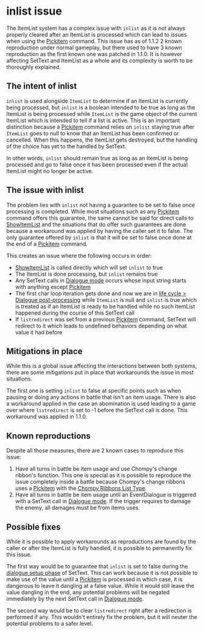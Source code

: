 # inlist issue

The ItemList system has a complex issue with `inlist` as it is not always properly cleared after an ItemList is processed which can lead to issues when using the [Pickitem](../SetText/Commands/Individual%20commands/Pickitem.md) command. This issue has as of 1.1.2 2 known reproduction under normal gameplay, but there used to have 3 known reproduction as the first known one was patched in 1.1.0. It is however affecting SetText and ItemList as a whole and its complexity is worth to be thoroughly explained.

## The intent of inlist

`inlist` is used alongside `ItemList` to determine if an ItemList is currently being processed, but `inlist` is a boolean intended to be true as long as the ItemList is being processed while `ItemList` is the game object of the current ItemList which is intended to tell if a list is active. This is an important distinction because a [Pickitem](../SetText/Commands/Individual%20commands/Pickitem.md) command relies on `inlist` staying true after `ItemList` goes to null to know that an ItemList has been confirmed or cancelled. When this happens, the ItemList gets destroyed, but the handling of the choice has yet to the handled by SetText.

In other words, `inlist` should remain true as long as an ItemList is being processed and go to false once it has been processed even if the actual ItemList might no longer be active.

## The issue with inlist

The problem lies with `inlist` not having a guarantee to be set to false once processing is completed. While most situations such as any [Pickitem](../SetText/Commands/Individual%20commands/Pickitem.md) command offers this guarantee, the same cannot be said for direct calls to [ShowItemList](ShowItemList.md) and the situations that do offer such guarantees are done because a workaround was applied by having the caller set it to false. The only guarantee offered by `inlist` is that it will be set to false once done at the end of a [Pickitem](../SetText/Commands/Individual%20commands/Pickitem.md) command.

This creates an issue where the following occurs in order:

* [ShowItemList](ShowItemList.md) is called directly which will set `inlist` to true
* The ItemList is done processing, but `inlist` remains true
* Any SetText calls in [Dialogue mode](../SetText/Dialogue%20mode.md) occurs whose input string starts with anything except [Pickitem](../SetText/Commands/Individual%20commands/Pickitem.md)
* The first char loop iteration gets done and now we are in [life cycle > Dialogue post-processing](../SetText/life%20cycle.md#dialogue-post-processing) while `ItemList` is null and `inlist` is true which is treated as if an ItemList is ready to be handled while no such ItemList happened during the course of this SetText call
* If `listredirect` was set from a previous [Pickitem](../SetText/Commands/Individual%20commands/Pickitem.md) command, SetText will redirect to it which leads to undefined behaviors depending on what value it had before

## Mitigations in place

While this is a global issue affecting the interactions between both systems, there are some mitigations put in place that workarounds the issue in most situations.

The first one is setting `inlist` to false at specific points such as when pausing or doing any actions in battle that isn't an item usage. There is also a workaround applied in the case an abomination is used leading to a game over where `listredirect` is set to -1 before the SetText call is done. This workaround was applied in 1.1.0.

## Known reproductions

Despite all those measures, there are 2 known cases to reproduce this issue:

1. Have all turns in battle be item usage and use Chompy's change ribbon's function. This one is special as it is possible to reproduce the issue completely inside a battle because Chompy's change ribbons uses a [Pickitem](../SetText/Commands/Individual%20commands/Pickitem.md) with the [Chompy Ribbons List Type](List%20Types%20Group%20Details/Chompy%20Ribbons%20List%20Type.md).
1. Have all turns in battle be item usage until an EventDialogue is triggered with a SetText call in [Dialogue mode](../SetText/Dialogue%20mode.md). If the trigger requires to damage the enemy, all damages must be from items uses.

## Possible fixes

While it is possible to apply workarounds as reproductions are found by the caller or after the ItemList is fully handled, it is possible to permanently fix this issue.

The first way would be to guarantee that `inlist` is set to false during the [dialogue setup phase](../SetText/Life%20Cycle/dialogue%20setup%20phase.md) of SetText. This can work because it is not possible to make use of the value until a [Pickitem](../SetText/Commands/Individual%20commands/Pickitem.md) is processed in which case, it is dangerous to leave it dangling at a false value. While it would still leave the value dangling in the end, any potential problems will be negated immediately by the next SetText call in [Dialogue mode](../SetText/Dialogue%20mode.md).

The second way would be to clear `listredirect` right after a redirection is performed if any. This wouldn't entirely fix the problem, but it will neuter the potential problems to a safer level.
